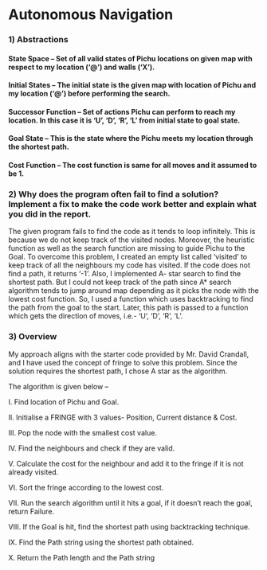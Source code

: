 # Autonomous Navigation

### 1) Abstractions

#### State Space – Set of all valid states of Pichu locations on given map with respect to    my location (‘@’) and walls (‘X’).

#### Initial States – The initial state is the given map with location of Pichu and my location (‘@’) before performing the search.

#### Successor Function – Set of actions Pichu can perform to reach my location. In this case it is ‘U’, ‘D’, ‘R’, ‘L’ from initial state to goal state.

#### Goal State – This is the state where the Pichu meets my location through the shortest path.

#### Cost Function – The cost function is same for all moves and it assumed to be 1.


### 2) Why does the program often fail to find a solution? Implement a fix to make the code work better and explain what you did in the report.
	
The given program fails to find the code as it tends to loop infinitely. This is because we do not keep track of the visited nodes. Moreover, the heuristic function as well as the search function are missing to guide Pichu to the Goal.
To overcome this problem, I created an empty list called ‘visited’ to keep track of all the neighbours my code has visited. If the code does not find a path, it returns ‘-1’.
Also, I implemented A- star search to find the shortest path. But I could not keep track of the path since A* search algorithm tends to jump around map depending as it picks the node with the lowest cost function. So, I used a function which uses backtracking to find the path from the goal to the start. Later, this path is passed to a function which gets the direction of moves, i.e.- ‘U’, ‘D’, ‘R’, ‘L’.

### 3) Overview

My approach aligns with the starter code provided by Mr. David Crandall, and I have used the concept of fringe to solve this problem. Since the solution requires the shortest path, I chose A star as the algorithm.

The algorithm is given below –


I.	Find location of Pichu and Goal.

II.	Initialise a FRINGE with 3 values- Position, Current distance & Cost.

III.	Pop the node with the smallest cost value.

IV.	Find the neighbours and check if they are valid.

V.	Calculate the cost for the neighbour and add it to the fringe if it is not already visited.

VI.	Sort the fringe according to the lowest cost.

VII.	Run the search algorithm until it hits a goal, if it doesn’t reach the goal, return Failure.

VIII.	If the Goal is hit, find the shortest path using backtracking technique.

IX.	Find the Path string using the shortest path obtained.

X.	Return the Path length and the Path string









